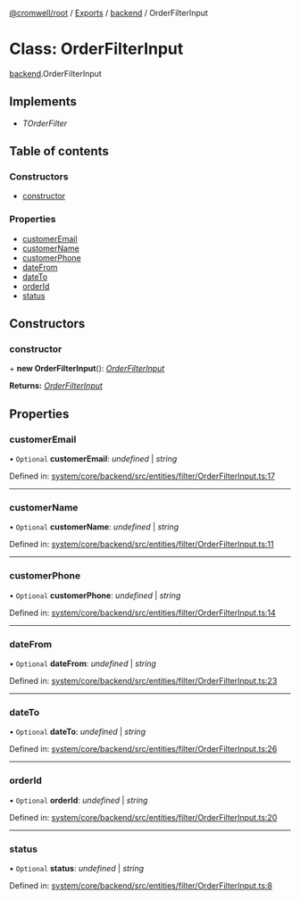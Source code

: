 [@cromwell/root](../README.md) / [Exports](../modules.md) / [backend](../modules/backend.md) / OrderFilterInput

# Class: OrderFilterInput

[backend](../modules/backend.md).OrderFilterInput

## Implements

* *TOrderFilter*

## Table of contents

### Constructors

- [constructor](backend.orderfilterinput.md#constructor)

### Properties

- [customerEmail](backend.orderfilterinput.md#customeremail)
- [customerName](backend.orderfilterinput.md#customername)
- [customerPhone](backend.orderfilterinput.md#customerphone)
- [dateFrom](backend.orderfilterinput.md#datefrom)
- [dateTo](backend.orderfilterinput.md#dateto)
- [orderId](backend.orderfilterinput.md#orderid)
- [status](backend.orderfilterinput.md#status)

## Constructors

### constructor

\+ **new OrderFilterInput**(): [*OrderFilterInput*](backend.orderfilterinput.md)

**Returns:** [*OrderFilterInput*](backend.orderfilterinput.md)

## Properties

### customerEmail

• `Optional` **customerEmail**: *undefined* \| *string*

Defined in: [system/core/backend/src/entities/filter/OrderFilterInput.ts:17](https://github.com/CromwellCMS/Cromwell/blob/b0001b2/system/core/backend/src/entities/filter/OrderFilterInput.ts#L17)

___

### customerName

• `Optional` **customerName**: *undefined* \| *string*

Defined in: [system/core/backend/src/entities/filter/OrderFilterInput.ts:11](https://github.com/CromwellCMS/Cromwell/blob/b0001b2/system/core/backend/src/entities/filter/OrderFilterInput.ts#L11)

___

### customerPhone

• `Optional` **customerPhone**: *undefined* \| *string*

Defined in: [system/core/backend/src/entities/filter/OrderFilterInput.ts:14](https://github.com/CromwellCMS/Cromwell/blob/b0001b2/system/core/backend/src/entities/filter/OrderFilterInput.ts#L14)

___

### dateFrom

• `Optional` **dateFrom**: *undefined* \| *string*

Defined in: [system/core/backend/src/entities/filter/OrderFilterInput.ts:23](https://github.com/CromwellCMS/Cromwell/blob/b0001b2/system/core/backend/src/entities/filter/OrderFilterInput.ts#L23)

___

### dateTo

• `Optional` **dateTo**: *undefined* \| *string*

Defined in: [system/core/backend/src/entities/filter/OrderFilterInput.ts:26](https://github.com/CromwellCMS/Cromwell/blob/b0001b2/system/core/backend/src/entities/filter/OrderFilterInput.ts#L26)

___

### orderId

• `Optional` **orderId**: *undefined* \| *string*

Defined in: [system/core/backend/src/entities/filter/OrderFilterInput.ts:20](https://github.com/CromwellCMS/Cromwell/blob/b0001b2/system/core/backend/src/entities/filter/OrderFilterInput.ts#L20)

___

### status

• `Optional` **status**: *undefined* \| *string*

Defined in: [system/core/backend/src/entities/filter/OrderFilterInput.ts:8](https://github.com/CromwellCMS/Cromwell/blob/b0001b2/system/core/backend/src/entities/filter/OrderFilterInput.ts#L8)
